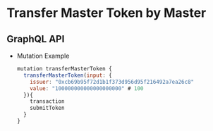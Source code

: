 
# Transfer Master Token by Master

## GraphQL API

- Mutation Example
  ```javascript
  mutation transferMasterToken {
    transferMasterToken(input: {
      issuer: "0xcb69b95f72d1b1f373d956d95f216492a7ea26c8"
      value: "100000000000000000000" # 100
    }){
      transaction
      submitToken
    }
  }
  ```